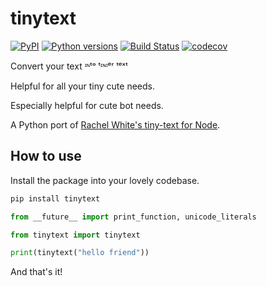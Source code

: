 tinytext
========

[![PyPI](https://img.shields.io/pypi/v/tinytext.svg)](https://pypi.python.org/pypi/tinytext)
[![Python versions](https://img.shields.io/pypi/pyversions/tinytext.svg)](https://pypi.python.org/pypi/tinytext)
[![Build Status](https://travis-ci.org/hugovk/tinytext.svg?branch=master)](https://travis-ci.org/hugovk/tinytext)
[![codecov](https://codecov.io/gh/hugovk/tinytext/branch/master/graph/badge.svg)](https://codecov.io/gh/hugovk/tinytext)

Convert your text ᶦᶰᵗᵒ ᵗᶦᶰᶦᵉʳ ᵗᵉˣᵗ

Helpful for all your tiny cute needs.

Especially helpful for cute bot needs.

A Python port of [Rachel White's tiny-text for Node](https://github.com/rachelnicole/tiny-text).

How to use
----------

Install the package into your lovely codebase.

```bash
pip install tinytext
```

```python
from __future__ import print_function, unicode_literals

from tinytext import tinytext

print(tinytext("hello friend"))
```

And that's it!
